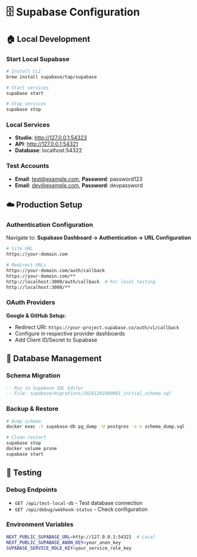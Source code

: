 # 🗄 Supabase Configuration

## 🏠 Local Development

### Start Local Supabase

```bash
# Install CLI
brew install supabase/tap/supabase

# Start services
supabase start

# Stop services
supabase stop
```

### Local Services

- **Studio**: http://127.0.0.1:54323
- **API**: http://127.0.0.1:54321
- **Database**: localhost:54322

### Test Accounts

- **Email**: test@example.com, **Password**: password123
- **Email**: dev@example.com, **Password**: devpassword

## ☁️ Production Setup

### Authentication Configuration

Navigate to: **Supabase Dashboard → Authentication → URL Configuration**

```bash
# Site URL
https://your-domain.com

# Redirect URLs
https://your-domain.com/auth/callback
https://your-domain.com/**
http://localhost:3000/auth/callback  # For local testing
http://localhost:3000/**
```

### OAuth Providers

**Google & GitHub Setup:**

- Redirect URI: `https://your-project.supabase.co/auth/v1/callback`
- Configure in respective provider dashboards
- Add Client ID/Secret to Supabase

## 🔧 Database Management

### Schema Migration

```sql
-- Run in Supabase SQL Editor
-- File: supabase/migrations/20241201000001_initial_schema.sql
```

### Backup & Restore

```bash
# Dump schema
docker exec -t supabase-db pg_dump -U postgres -s > schema_dump.sql

# Clean restart
supabase stop
docker volume prune
supabase start
```

## 🧪 Testing

### Debug Endpoints

- `GET /api/test-local-db` - Test database connection
- `GET /api/debug/webhook-status` - Check configuration

### Environment Variables

```bash
NEXT_PUBLIC_SUPABASE_URL=http://127.0.0.1:54321  # Local
NEXT_PUBLIC_SUPABASE_ANON_KEY=your_anon_key
SUPABASE_SERVICE_ROLE_KEY=your_service_role_key
```
